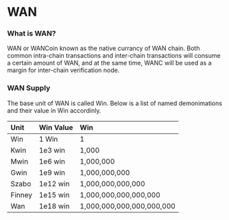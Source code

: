 # WAN

### What is WAN?

WAN or WANCoin known as the native currancy of WAN chain. Both common intra-chain transactions and inter-chain transactions will consume a certain amount of WAN, and at the same time, WANC will be used as a margin for inter-chain verification node.

### WAN Supply

The base unit of WAN is called Win. Below is a list of named demonimations and their value in Win accordinly.

| **Unit**  |**Win Value**   |**Win** | 
|:---|:---|:---|
| Win |  1 Win |  1 |   
|  Kwin | 1e3 win  | 1,000  |   
|  Mwin | 1e6 win  |  1,000,000 |   
| Gwin  |1e9 win|1,000,000,000|   
|Szabo|1e12 win|1,000,000,000,000|   
|Finney|1e15 win|1,000,000,000,000,000|   
|Wan|1e18 win|1,000,000,000,000,000,000|   
  
